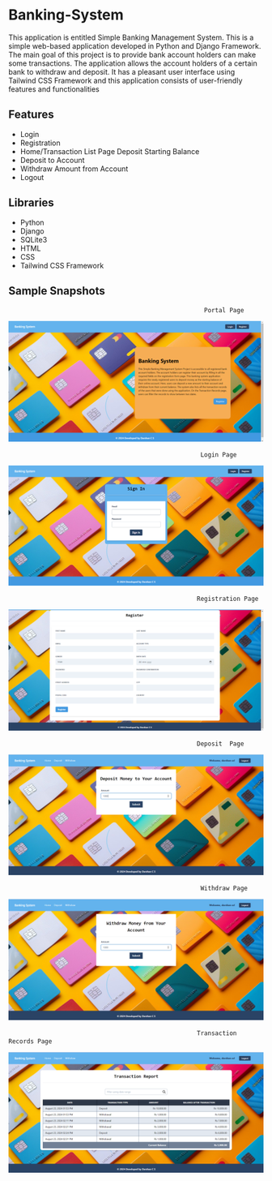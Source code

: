 # Banking-System
This application is entitled Simple Banking Management System. This is a simple web-based application developed in Python and Django Framework. The main goal of this project is to provide bank account holders can make some transactions. The application allows the account holders of a certain bank to withdraw and deposit. It has a pleasant user interface using Tailwind CSS Framework and this application consists of user-friendly features and functionalities

## Features
- Login
- Registration
- Home/Transaction List Page
  Deposit Starting Balance
- Deposit to Account
- Withdraw Amount from Account
- Logout

## Libraries
- Python
- Django
- SQLite3
- HTML
- CSS
- Tailwind CSS Framework

## Sample Snapshots

                                                          Portal Page
  ![](https://github.com/Darshancs777/Banking-System/blob/main/images/index.png)

                                                         Login Page
 ![](https://github.com/Darshancs777/Banking-System/blob/main/images/sigin%20in.png)

                                                        Registration Page 
 ![](https://github.com/Darshancs777/Banking-System/blob/main/images/register.png)

                                                        Deposit  Page
 ![](https://github.com/Darshancs777/Banking-System/blob/main/images/deposite.png)

                                                         Withdraw Page
 ![](https://github.com/Darshancs777/Banking-System/blob/main/images/withdraw.png)

                                                        Transaction Records Page
  ![](https://github.com/Darshancs777/Banking-System/blob/main/images/home.png)
